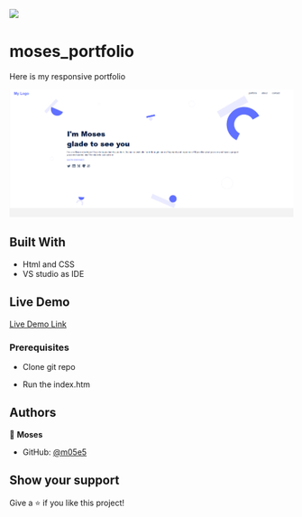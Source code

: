 ![](https://img.shields.io/badge/Microverse-blueviolet)

# moses_portfolio

Here is my responsive portfolio  

![screenshot](./assets/Readme-img.png)


## Built With

- Html and CSS
- VS studio as IDE


## Live Demo

[Live Demo Link](https://m05e5.github.io/moses_portfolio)


### Prerequisites

- Clone git repo

- Run the index.htm


## Authors

👤 **Moses**

- GitHub: [@m05e5](https://github.com/m05e5)



## Show your support

Give a ⭐️ if you like this project!




